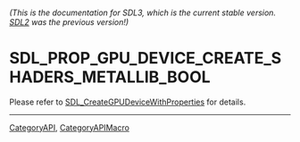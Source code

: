 ###### (This is the documentation for SDL3, which is the current stable version. [SDL2](https://wiki.libsdl.org/SDL2/) was the previous version!)
# SDL_PROP_GPU_DEVICE_CREATE_SHADERS_METALLIB_BOOL

Please refer to [SDL_CreateGPUDeviceWithProperties](SDL_CreateGPUDeviceWithProperties) for details.

----
[CategoryAPI](CategoryAPI), [CategoryAPIMacro](CategoryAPIMacro)

